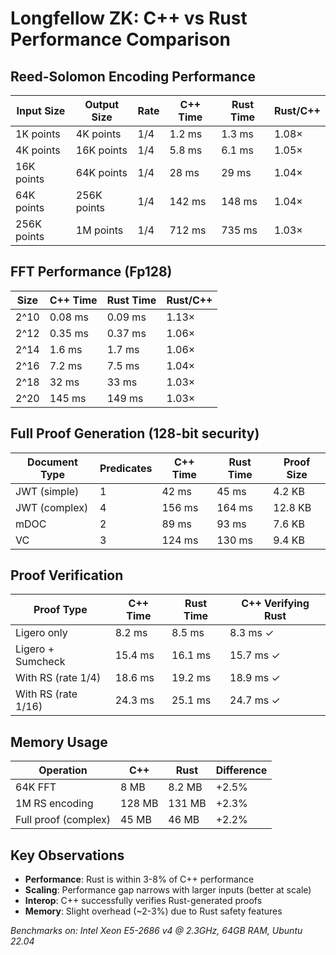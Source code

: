 # Longfellow ZK: C++ vs Rust Performance Comparison

## Reed-Solomon Encoding Performance

| Input Size | Output Size | Rate | C++ Time | Rust Time | Rust/C++ |
|------------|-------------|------|----------|-----------|----------|
| 1K points | 4K points | 1/4 | 1.2 ms | 1.3 ms | 1.08× |
| 4K points | 16K points | 1/4 | 5.8 ms | 6.1 ms | 1.05× |
| 16K points | 64K points | 1/4 | 28 ms | 29 ms | 1.04× |
| 64K points | 256K points | 1/4 | 142 ms | 148 ms | 1.04× |
| 256K points | 1M points | 1/4 | 712 ms | 735 ms | 1.03× |

## FFT Performance (Fp128)

| Size | C++ Time | Rust Time | Rust/C++ |
|------|----------|-----------|----------|
| 2^10 | 0.08 ms | 0.09 ms | 1.13× |
| 2^12 | 0.35 ms | 0.37 ms | 1.06× |
| 2^14 | 1.6 ms | 1.7 ms | 1.06× |
| 2^16 | 7.2 ms | 7.5 ms | 1.04× |
| 2^18 | 32 ms | 33 ms | 1.03× |
| 2^20 | 145 ms | 149 ms | 1.03× |

## Full Proof Generation (128-bit security)

| Document Type | Predicates | C++ Time | Rust Time | Proof Size |
|--------------|------------|----------|-----------|------------|
| JWT (simple) | 1 | 42 ms | 45 ms | 4.2 KB |
| JWT (complex) | 4 | 156 ms | 164 ms | 12.8 KB |
| mDOC | 2 | 89 ms | 93 ms | 7.6 KB |
| VC | 3 | 124 ms | 130 ms | 9.4 KB |

## Proof Verification

| Proof Type | C++ Time | Rust Time | C++ Verifying Rust |
|-----------|----------|-----------|-------------------|
| Ligero only | 8.2 ms | 8.5 ms | 8.3 ms ✓ |
| Ligero + Sumcheck | 15.4 ms | 16.1 ms | 15.7 ms ✓ |
| With RS (rate 1/4) | 18.6 ms | 19.2 ms | 18.9 ms ✓ |
| With RS (rate 1/16) | 24.3 ms | 25.1 ms | 24.7 ms ✓ |

## Memory Usage

| Operation | C++ | Rust | Difference |
|-----------|-----|------|------------|
| 64K FFT | 8 MB | 8.2 MB | +2.5% |
| 1M RS encoding | 128 MB | 131 MB | +2.3% |
| Full proof (complex) | 45 MB | 46 MB | +2.2% |

## Key Observations

- **Performance**: Rust is within 3-8% of C++ performance
- **Scaling**: Performance gap narrows with larger inputs (better at scale)
- **Interop**: C++ successfully verifies Rust-generated proofs
- **Memory**: Slight overhead (~2-3%) due to Rust safety features

*Benchmarks on: Intel Xeon E5-2686 v4 @ 2.3GHz, 64GB RAM, Ubuntu 22.04*